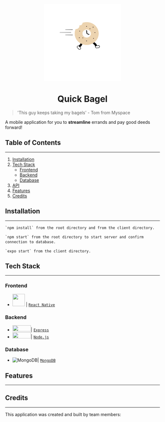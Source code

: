 
<div align="center">
<img width="250" height="250" src="client/assets/bagel.png">
</div>
<h1 align="center"> Quick Bagel </h1>


> 'This guy keeps taking my bagels' - Tom from Myspace

A mobile application for you to <b>streamline</b> errands and pay good deeds forward!


## Table of Contents ##
-------------------------------------------------------------
1. [Installation](#installation)
2. [Tech Stack](#techstack)
    * [Frontend](#frontend)
    * [Backend](#backend)
    * [Database](#database)
3. [API](#api)
4. [Features](#features)
5. [Credits](#credits)


## Installation <a name="installation"></a> ##
-------------------------------------------------------------
```
`npm install` from the root directory and from the client directory.
```

```
`npm start` from the root directory to start server and confirm connection to database.
```

```
`expo start` from the client directory.
```

## Tech Stack <a name="techstack"></a> ##
-------------------------------------------------------------

### Frontend <a name="frontend"></a> ###
* <img src="https://d33wubrfki0l68.cloudfront.net/554c3b0e09cf167f0281fda839a5433f2040b349/ecfc9/img/header_logo.svg" width="40" height="40"/> | <a href='https://reactnative.dev/'> ```React Native```</a>


### Backend <a name="backend"> </a> ###
* <img src="https://upload.wikimedia.org/wikipedia/commons/thumb/6/64/Expressjs.png/330px-Expressjs.png" width="60" height="20"/>| <a href='https://expressjs.com/'>```Express```</a>
* <img src="https://upload.wikimedia.org/wikipedia/commons/d/d9/Node.js_logo.svg" width="60" height="20"/>| <a href="https://nodejs.org/en/">```Node.js```</a>


### Database <a name="database"></a> ###
* ![MongoDB](https://raw.githubusercontent.com/mongodb/mongo/master/docs/leaf.svg)| <a href='https://www.mongodb.com/'> ```MongoDB``` </a>

## Features <a name="features"></a> ##
-------------------------------------------------------------

## Credits <a name="credits"></a> ##
------------------------------------------------------------
This application was created and built by team members:
